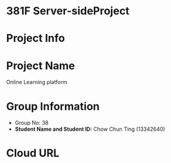 # 381F Server-sideProject

# Project Info
# Project Name
Online Learning platform

# Group Information
- Group No: 38
- **Student Name and Student ID:**
  Chow Chun Ting (13342640)
# Cloud URL
